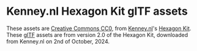 # Kenney.nl Hexagon Kit glTF assets 

These assets are [Creative Commons CC0][], from [Kenney.nl][]'s [Hexagon Kit][]. 
These [glTF][] assets are from version 2.0 of the Hexagon Kit, downloaded from Kenney.nl on 2nd of October, 2024.

[Creative Commons CC0]: https://creativecommons.org/publicdomain/zero/1.0/
[glTF]: https://en.wikipedia.org/wiki/GlTF
[Hexagon Kit]: https://kenney.nl/assets/hexagon-kit
[Kenney.nl]: https://kenney.nl/
